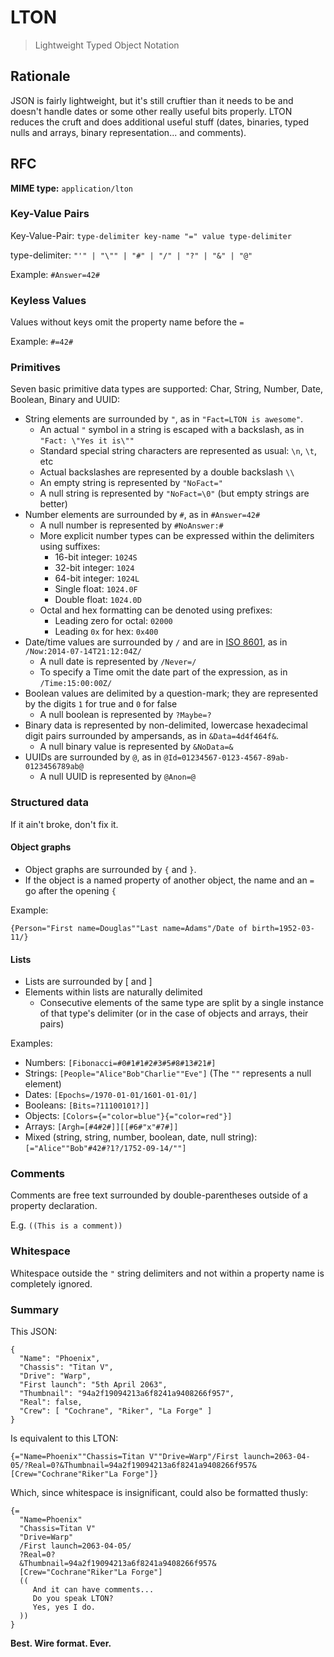 # LTON

> Lightweight Typed Object Notation

## Rationale

JSON is fairly lightweight, but it's still cruftier than it needs to be and doesn't handle dates or some other really useful bits properly.
LTON reduces the cruft and does additional useful stuff (dates, binaries, typed nulls and arrays, binary representation... and comments).

## RFC

**MIME type:** `application/lton`

### Key-Value Pairs

Key-Value-Pair: `type-delimiter key-name "=" value type-delimiter`

type-delimiter: `"'" | "\"" | "#" | "/" | "?" | "&" | "@"`

Example: `#Answer=42#`

### Keyless Values

Values without keys omit the property name before the `=`

Example: `#=42#`

### Primitives

Seven basic primitive data types are supported: Char, String, Number, Date, Boolean, Binary and UUID:

* String elements are surrounded by `"`, as in `"Fact=LTON is awesome"`.
  * An actual `"` symbol in a string is escaped with a backslash, as in `"Fact: \"Yes it is\""`
  * Standard special string characters are represented as usual: `\n`, `\t`, etc
  * Actual backslashes are represented by a double backslash `\\`
  * An empty string is represented by `"NoFact="`
  * A null string is represented by `"NoFact=\0"` \(but empty strings are better\)
* Number elements are surrounded by `#`, as in `#Answer=42#`
  * A null number is represented by `#NoAnswer:#`
  * More explicit number types can be expressed within the delimiters using suffixes:
    * 16-bit integer: `1024S`
    * 32-bit integer: `1024`
    * 64-bit integer: `1024L`
    * Single float: `1024.0F`
    * Double float: `1024.0D`
  * Octal and hex formatting can be denoted using prefixes:
    * Leading zero for octal: `02000`
    * Leading `0x` for hex: `0x400`
* Date/time values are surrounded by `/` and are in [ISO 8601](http://en.wikipedia.org/wiki/ISO_8601), as in `/Now:2014-07-14T21:12:04Z/`
  * A null date is represented by `/Never=/`
  * To specify a Time omit the date part of the expression, as in `/Time:15:00:00Z/`
* Boolean values are delimited by a question-mark; they are represented by the digits `1` for true and `0` for false
  * A null boolean is represented by `?Maybe=?`
* Binary data is represented by non-delimited, lowercase hexadecimal digit pairs surrounded by ampersands, as in `&Data=4d4f464f&`.
  * A null binary value is represented by `&NoData=&`
* UUIDs are surrounded by `@`, as in `@Id=01234567-0123-4567-89ab-0123456789ab@`
  * A null UUID is represented by `@Anon=@`

### Structured data

If it ain't broke, don't fix it.

#### Object graphs

* Object graphs are surrounded by `{` and `}`.
* If the object is a named property of another object, the name and an `=` go after the opening `{`

Example:
````
{Person="First name=Douglas""Last name=Adams"/Date of birth=1952-03-11/}
````

#### Lists

* Lists are surrounded by [ and ]
* Elements within lists are naturally delimited
  * Consecutive elements of the same type are split by a single instance of that type's delimiter (or in the case of objects and arrays, their pairs)

Examples:
* Numbers: `[Fibonacci=#0#1#1#2#3#5#8#13#21#]`
* Strings: `[People="Alice"Bob"Charlie""Eve"]` (The `""` represents a null element)
* Dates: `[Epochs=/1970-01-01/1601-01-01/]`
* Booleans: `[Bits=?11100101?]]`
* Objects: `[Colors={="color=blue"}{="color=red"}]`
* Arrays: `[Argh=[#4#2#]][[#6#"x"#7#]]`
* Mixed (string, string, number, boolean, date, null string): `[="Alice""Bob"#42#?1?/1752-09-14/""]`

### Comments

Comments are free text surrounded by double-parentheses outside of a property declaration.

E.g. `((This is a comment))`

### Whitespace

Whitespace outside the `"` string delimiters and not within a property name is completely ignored.

### Summary

This JSON:

````
{
  "Name": "Phoenix",
  "Chassis": "Titan V",
  "Drive": "Warp",
  "First launch": "5th April 2063",
  "Thumbnail": "94a2f19094213a6f8241a9408266f957",
  "Real": false,
  "Crew": [ "Cochrane", "Riker", "La Forge" ]
}
````
  
Is equivalent to this LTON:

````
{="Name=Phoenix""Chassis=Titan V""Drive=Warp"/First launch=2063-04-05/?Real=0?&Thumbnail=94a2f19094213a6f8241a9408266f957&[Crew="Cochrane"Riker"La Forge"]}
````

Which, since whitespace is insignificant, could also be formatted thusly:

````
{=
  "Name=Phoenix" 
  "Chassis=Titan V"
  "Drive=Warp"
  /First launch=2063-04-05/
  ?Real=0?
  &Thumbnail=94a2f19094213a6f8241a9408266f957&
  [Crew="Cochrane"Riker"La Forge"]
  (( 
     And it can have comments...
     Do you speak LTON?
     Yes, yes I do.
  ))
}
````


**Best. Wire format. Ever.**
